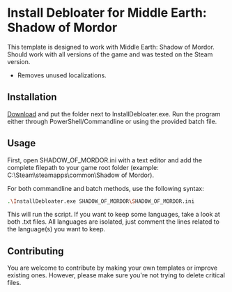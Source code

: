 # Install Debloater for Middle Earth: Shadow of Mordor

This template is designed to work with Middle Earth: Shadow of Mordor. Should work with all versions of the game and was tested on the Steam version. 
- Removes unused localizations.

## Installation

[Download](https://github.com/neatodev/InstallDebloater/blob/main/templates/SHADOW_OF_MORDOR/SHADOW_OF_MORDOR.zip) and put the folder next to InstallDebloater.exe. Run the program either through PowerShell/Commandline or using the provided batch file.

## Usage

First, open SHADOW_OF_MORDOR.ini with a text editor and add the complete filepath to your game root folder (example: C:\Steam\steamapps\common\Shadow of Mordor).

For both commandline and batch methods, use the following syntax:

```bash
.\InstallDebloater.exe SHADOW_OF_MORDOR\SHADOW_OF_MORDOR.ini
```
This will run the script.
If you want to keep some languages, take a look at both .txt files. All languages are isolated, just comment the lines related to the language(s) you want to keep.

## Contributing
You are welcome to contribute by making your own templates or improve existing ones. However, please make sure you're not trying to delete critical files. 
